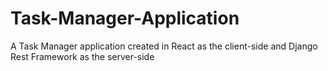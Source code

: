 # Task-Manager-Application
A Task Manager application created in React as the client-side and Django Rest Framework as the server-side
